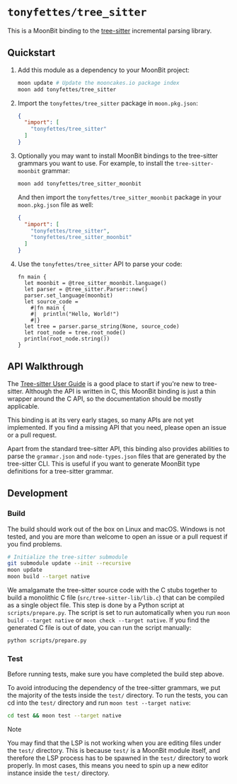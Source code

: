 # `tonyfettes/tree_sitter`

This is a MoonBit binding to the
[tree-sitter](https://tree-sitter.github.io/tree-sitter/index.html) incremental
parsing library.

## Quickstart

1. Add this module as a dependency to your MoonBit project:

   ```bash
   moon update # Update the mooncakes.io package index
   moon add tonyfettes/tree_sitter
   ```

2. Import the `tonyfettes/tree_sitter` package in `moon.pkg.json`:

   ```json
   {
     "import": [
       "tonyfettes/tree_sitter"
     ]
   }
   ```

3. Optionally you may want to install MoonBit bindings to the tree-sitter
   grammars you want to use. For example, to install the `tree-sitter-moonbit`
   grammar:

   ```bash
   moon add tonyfettes/tree_sitter_moonbit
   ```

   And then import the `tonyfettes/tree_sitter_moonbit` package in your
   `moon.pkg.json` file as well:

    ```json
    {
      "import": [
        "tonyfettes/tree_sitter",
        "tonyfettes/tree_sitter_moonbit"
      ]
    }
    ```

4. Use the `tonyfettes/tree_sitter` API to parse your code:

   ```moonbit
   fn main {
     let moonbit = @tree_sitter_moonbit.language()
     let parser = @tree_sitter.Parser::new()
     parser.set_language(moonbit)
     let source_code =
       #|fn main {
       #|  println("Hello, World!")
       #|}
     let tree = parser.parse_string(None, source_code)
     let root_node = tree.root_node()
     println(root_node.string())
   }
   ```

## API Walkthrough

The [Tree-sitter User Guide](https://tree-sitter.github.io/tree-sitter/) is a
good place to start if you're new to tree-sitter. Although the API is written in
C, this MoonBit binding is just a thin wrapper around the C API, so the
documentation should be mostly applicable.

This binding is at its very early stages, so many APIs are not yet implemented.
If you find a missing API that you need, please open an issue or a pull request.

Apart from the standard tree-sitter API, this binding also provides
abilities to parse the `grammar.json` and `node-types.json` files that are
generated by the tree-sitter CLI. This is useful if you want to generate
MoonBit type definitions for a tree-sitter grammar.

## Development

### Build

The build should work out of the box on Linux and macOS. Windows is not tested,
and you are more than welcome to open an issue or a pull request if you find
problems.

```bash
# Initialize the tree-sitter submodule
git submodule update --init --recursive
moon update
moon build --target native
```

We amalgamate the tree-sitter source code with the C stubs together to build a
monolithic C file (`src/tree-sitter-lib/lib.c`) that can be compiled as a single
object file. This step is done by a Python script at `scripts/prepare.py`. The
script is set to run automatically when you run `moon build --target native` or
`moon check --target native`. If you find the generated C file is out of date,
you can run the script manually:

```bash
python scripts/prepare.py
```

### Test

Before running tests, make sure you have completed the build step above.

To avoid introducing the dependency of the tree-sitter grammars, we put the
majority of the tests inside the `test/` directory. To run the tests, you can
cd into the `test/` directory and run `moon test --target native`:

```bash
cd test && moon test --target native
```

> [!NOTE]
> You may find that the LSP is not working when you are editing files under
> the `test/` directory. This is because `test/` is a MoonBit module itself,
> and therefore the LSP process has to be spawned in the `test/` directory
> to work properly. In most cases, this means you need to spin up a new editor
> instance inside the `test/` directory.

